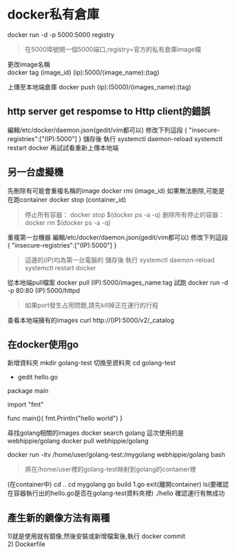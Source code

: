 # docker私有倉庫  

docker run -d -p 5000:5000 registry 
>在5000埠號開一個5000端口,registry=官方的私有倉庫image檔

更改image名稱      
docker tag (image_id) (ip):5000/(image_name):(tag)

上傳至本地端倉庫
docker push (ip):(5000)/(images_name):(tag)

## http server get respomse to Http client的錯誤
編輯/etc/docker/daemon.json(gedit/vim都可以)
修改下列這段
{
 "insecure-registries":["(IP):5000"] 
}
儲存後
執行
systemctl daemon-reload
systemctl restart docker
再試試看重新上傳本地端


## 另一台虛擬機
先刪除有可能會重複名稱的image
docker rmi (image_id)
如果無法刪除,可能是在跑container
docker stop (container_id)
>停止所有容器： docker stop $(docker ps -a -q)
>删除所有停止的容器： docker rm $(docker ps -a -q)

重複第一台機器
編輯/etc/docker/daemon.json(gedit/vim都可以)
修改下列這段
{
 "insecure-registries":["(IP):5000"] 
}
>這邊的(IP)均為第一台電腦的
儲存後
執行
systemctl daemon-reload
systemctl restart docker

從本地端pull檔案
docker pull (IP):5000/images_name:tag
試跑   docker run -d -p 80:80 (IP):5000/httpd
>如果port發生占用問題,請先kill掉正在運行的行程

查看本地端擁有的images
curl http://(IP):5000/v2/_catalog  


## 在docker使用go

新增資料夾
mkdir golang-test
切換至資料夾
cd golang-test
* gedit hello.go

package main 

import "fmt"

func main(){
	fmt.Println("hello world")
}

尋找golang相關的images
docker search golang
這次使用的是webhippie/golang
docker pull webhippie/golang

docker run -itv /home/user/golang-test:/mygolang webhippie/golang bash
>將在/home/user裡的golang-test映射到golang的container裡

(在container中)
cd .. 
cd mygolang
go build 1.go 
exit(離開container)
ls(要確認在容器執行出的hello.go是否在golang-test資料夾裡)
./hello 
確認運行有無成功

## 產生新的鏡像方法有兩種  
1)就是使用就有鏡像,然後安裝或新增檔案後,執行 docker commit   
2) Dockerfile